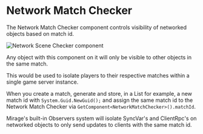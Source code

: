 # Network Match Checker

The Network Match Checker component controls visibility of networked objects based on match id.

![Network Scene Checker component](NetworkMatchChecker.png)

Any object with this component on it will only be visible to other objects in the same match.

This would be used to isolate players to their respective matches within a single game server instance.

When you create a match, generate and store, in a List for example, a new match id with `System.Guid.NewGuid();` and assign the same match id to the Network Match Checker via `GetComponent<NetworkMatchChecker>().matchId`.

Mirage's built-in Observers system will isolate SyncVar's and ClientRpc's on networked objects to only send updates to clients with the same match id.
